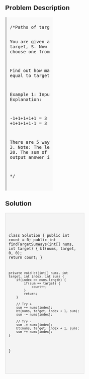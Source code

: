 <style>
  body { font-family: Arial, sans-serif; }
  .container { max-width: 50%; margin: auto; padding: 20px; }
  .comment-block { max-width: 50%; background-color: #f9f9f9; padding: 10px; border-left: 5px solid #ccc; }
  .code-block { background-color: #f4f4f4; padding: 10px; border: 1px solid #ddd; }
</style>

<div class='container'>
<h2>Problem Description</h2>
<div class='comment-block'>
<pre>
/*Paths of target Sum

You are given a list of non-negative integers, a1, a2, ..., an, and a target, S. 
Now you have 2 symbols + and -. For each integer, you should choose one from + and - as its new symbol.

Find out how many ways to assign symbols to make sum of integers equal to target S.

Example 1:
Input: nums is [1, 1, 1, 1, 1], S is 3. 
Output: 5
Explanation: 

-1+1+1+1+1 = 3
+1-1+1+1+1 = 3
+1+1-1+1+1 = 3
+1+1+1-1+1 = 3
+1+1+1+1-1 = 3

There are 5 ways to assign symbols to make the sum of nums be target 3.
Note:
The length of the given array is positive and will not exceed 20.
The sum of elements in the given array will not exceed 1000.
Your output answer is guaranteed to be fitted in a 32-bit integer.

*/
</pre>
</div>

<h2>Solution</h2>
<div class='code-block'>
<pre><code class='language-java'>

class Solution {
    public int count = 0;
    public int findTargetSumWays(int[] nums, int target) {
        bt(nums, target, 0, 0);
        return count;
    }
    
    private void bt(int[] nums, int target, int index, int sum) {
        if(index == nums.length) {
            if(sum == target) {
                count++;
            }
            return;
        }
        
        // Try +
        sum += nums[index];
        bt(nums, target, index + 1, sum);
        sum -= nums[index];
        
        // Try -
        sum -= nums[index];
        bt(nums, target, index + 1, sum);
        sum += nums[index];
    }
}




</code></pre>
</div>
</div>
